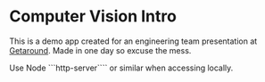 # Computer Vision Intro

This is a demo app created for an engineering team presentation at [Getaround](http://www.getaround.com). Made in one day so excuse the mess.

Use Node ```http-server```` or similar when accessing locally.
